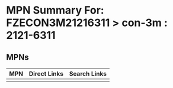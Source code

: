



# MPN Summary For: FZECON3M21216311 > con-3m : 2121-6311

## MPNs
  

|MPN|Direct Links|Search Links|
| :--- | :--- | :--- |
||||
